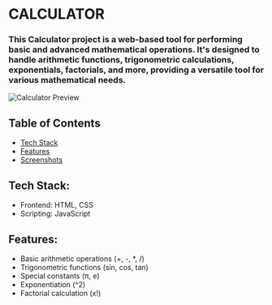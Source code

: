 # CALCULATOR
### This Calculator project is a web-based tool for performing basic and advanced mathematical operations. It's designed to handle arithmetic functions, trigonometric calculations, exponentials, factorials, and more, providing a versatile tool for various mathematical needs.

![Calculator Preview](https://drive.google.com/uc?id=1vniZYvL1vfbVe4NNESn-pCnG3i4LQsRm)

## Table of Contents

- [Tech Stack](#tech-stack)
- [Features](#features)
- [Screenshots](#screenshots)


## Tech Stack:

- Frontend: HTML, CSS
- Scripting: JavaScript

## Features:

- Basic arithmetic operations (+, -, *, /)
- Trigonometric functions (sin, cos, tan)
- Special constants (π, e)
- Exponentiation (^2)
- Factorial calculation (x!)
